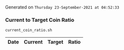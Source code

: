 Generated on `Thursday 23-September-2021 at 04:52:33`

### Current to Target Coin Ratio
`current_coin_ratio.sh`

Date|Current|Target|Ratio
---|---|---|---

